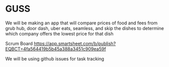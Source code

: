 # GUSS
We will be making an app that will compare prices of food and fees from grub hub, door dash, uber eats, seamless, and skip the dishes to determine which company offers the lowest price for that dish 

Scrum Board
https://app.smartsheet.com/b/publish?EQBCT=4fa564419b5b45a388a3451c909ea59f

We will be using github issues for task tracking
